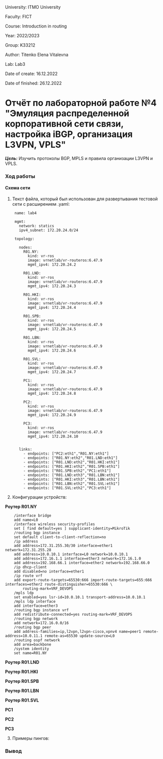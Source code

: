 University: ITMO University

Faculty: FICT

Course: Introduction in routing

Year: 2022/2023

Group: K33212

Author: Titenko Elena Vitalevna

Lab: Lab3

Date of create: 16.12.2022

Date of finished: 26.12.2022


# Отчёт по лабораторной работе №4 "Эмуляция распределенной корпоративной сети связи, настройка iBGP, организация L3VPN, VPLS"

***Цель:*** Изучить протоколы BGP, MPLS и правила организации L3VPN и VPLS.

### Ход работы

#### Схема сети

1. Текст файла, который был использован для развертывания тестовой сети с расширением .yaml:

        name: lab4

        mgmt:
          network: statics
          ipv4_subnet: 172.20.24.0/24

        topology:

          nodes:
            R01.NY:
              kind: vr-ros
              image: vrnetlab/vr-routeros:6.47.9
              mgmt_ipv4: 172.20.24.2

            R01.LND:
              kind: vr-ros
              image: vrnetlab/vr-routeros:6.47.9
              mgmt_ipv4: 172.20.24.3

            R01.HKI:
              kind: vr-ros
              image: vrnetlab/vr-routeros:6.47.9
              mgmt_ipv4: 172.20.24.4

            R01.SPB:
              kind: vr-ros
              image: vrnetlab/vr-routeros:6.47.9
              mgmt_ipv4: 172.20.24.5

            R01.LBN:
              kind: vr-ros
              image: vrnetlab/vr-routeros:6.47.9
              mgmt_ipv4: 172.20.24.6

            R01.SVL:
              kind: vr-ros
              image: vrnetlab/vr-routeros:6.47.9
              mgmt_ipv4: 172.20.24.7

            PC1:
              kind: vr-ros
              image: vrnetlab/vr-routeros:6.47.9
              mgmt_ipv4: 172.20.24.8

            PC2:
              kind: vr-ros
              image: vrnetlab/vr-routeros:6.47.9
              mgmt_ipv4: 172.20.24.9

            PC3:
              kind: vr-ros
              image: vrnetlab/vr-routeros:6.47.9
              mgmt_ipv4: 172.20.24.10   


          links:
            - endpoints: ["PC2:eth1","R01.NY:eth1"]
            - endpoints: ["R01.NY:eth2","R01.LND:eth1"]
            - endpoints: ["R01.LND:eth2","R01.HKI:eth1"]
            - endpoints: ["R01.HKI:eth2","R01.SPB:eth1"]
            - endpoints: ["R01.SPB:eth2","PC1:eth1"]
            - endpoints: ["R01.LND:eth3","R01.LBN:eth1"]
            - endpoints: ["R01.HKI:eth3","R01.LBN:eth1"]
            - endpoints: ["R01.LBN:eth2","R01.SVL:eth1"]
            - endpoints: ["R01.SVL:eth2","PC3:eth1"]


2. Конфигурации устройств:

**Роутер R01.NY**

        /interface bridge
        add name=L0
        /interface wireless security-profiles
        set [ find default=yes ] supplicant-identity=MikroTik
        /routing bgp instance
        set default client-to-client-reflection=no
        /ip address
        add address=172.31.255.30/30 interface=ether1 network=172.31.255.28
        add address=10.0.10.1 interface=L0 network=10.0.10.1
        add address=172.16.1.1 interface=ether3 network=172.16.1.0
        add address=192.168.66.1 interface=ether2 network=192.168.66.0
        /ip dhcp-client
        add disabled=no interface=ether1
        /ip route vrf
        add export-route-targets=65530:666 import-route-targets=655:666 interfaces=ether2 route-distinguisher=65530:666 \
            routing-mark=VRF_DEVOPS
        /mpls ldp
        set enabled=yes lsr-id=10.0.10.1 transport-address=10.0.10.1
        /mpls ldp interface
        add interface=ether3
        /routing bgp instance vrf
        add redistribute-connected=yes routing-mark=VRF_DEVOPS
        /routing bgp network
        add network=172.16.0.0/16
        /routing bgp peer
        add address-families=ip,l2vpn,l2vpn-cisco,vpnv4 name=peer1 remote-address=10.0.11.1 remote-as=65530 update-source=L0
        /routing ospf network
        add area=backbone
        /system identity
        set name=R01.NY



**Роутер R01.LND**


**Роутер R01.HKI**


**Роутер R01.SPB**


**Роутер R01.LBN**


**Роутер R01.SVL**


**PC1**


**PC2**


**PC3**


3. Примеры пингов:



### Вывод
